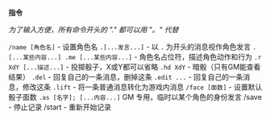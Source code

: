 **指令**

*为了输入方便，所有命令开头的 "." 都可以用 "。" 代替*


`/name [角色名]` - 设置角色名
`.[...发言...]` - 以 `.` 为开头的消息视作角色发言
`.[...某些内容...] .me [...某些内容...]` - 角色名占位符，描述角色动作和行为
`.r XdY [...描述...]` - 投掷骰子，X或Y都可以省略
`.hd XdY` - 暗骰（只有GM能查看结果）
`.del` - 回复自己的一条消息，删掉这条
`.edit ...` - 回复自己的一条消息，修改这条
`.lift` - 将一条普通消息转化为游戏内消息
`/face [面数]` - 设置默认骰子面数
`.as [名字]; [...内容...]` GM 专用，临时以某个角色的身份发言
/save - 停止记录
/start - 重新开始记录